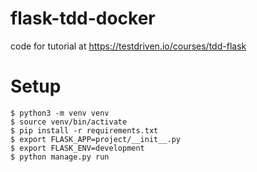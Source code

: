 # flask-tdd-docker
code for tutorial at https://testdriven.io/courses/tdd-flask

# Setup

```
$ python3 -m venv venv
$ source venv/bin/activate
$ pip install -r requirements.txt
$ export FLASK_APP=project/__init__.py
$ export FLASK_ENV=development
$ python manage.py run
```
